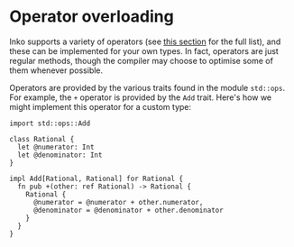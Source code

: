 # Operator overloading

Inko supports a variety of operators (see [this
section](../getting-started/syntax.md#binary-expressions) for the full list),
and these can be implemented for your own types. In fact, operators are just
regular methods, though the compiler may choose to optimise some of them
whenever possible.

Operators are provided by the various traits found in the module `std::ops`. For
example, the `+` operator is provided by the `Add` trait. Here's how we might
implement this operator for a custom type:

```inko
import std::ops::Add

class Rational {
  let @numerator: Int
  let @denominator: Int
}

impl Add[Rational, Rational] for Rational {
  fn pub +(other: ref Rational) -> Rational {
    Rational {
      @numerator = @numerator + other.numerator,
      @denominator = @denominator + other.denominator
    }
  }
}
```
